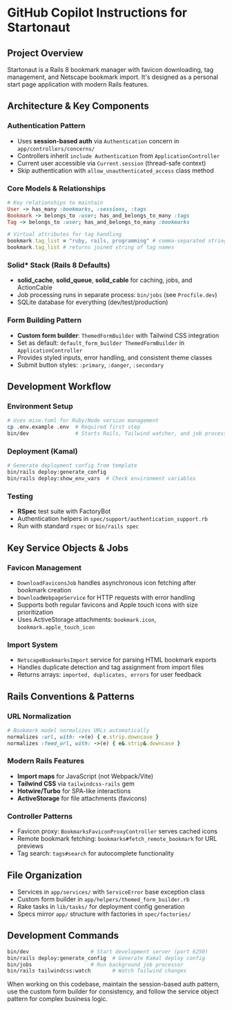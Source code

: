 # GitHub Copilot Instructions for Startonaut

## Project Overview
Startonaut is a Rails 8 bookmark manager with favicon downloading, tag management, and Netscape bookmark import. It's designed as a personal start page application with modern Rails features.

## Architecture & Key Components

### Authentication Pattern
- Uses **session-based auth** via `Authentication` concern in `app/controllers/concerns/`
- Controllers inherit `include Authentication` from `ApplicationController`
- Current user accessible via `Current.session` (thread-safe context)
- Skip authentication with `allow_unauthenticated_access` class method

### Core Models & Relationships
```ruby
# Key relationships to maintain
User -> has_many :bookmarks, :sessions, :tags
Bookmark -> belongs_to :user; has_and_belongs_to_many :tags
Tag -> belongs_to :user; has_and_belongs_to_many :bookmarks

# Virtual attributes for tag handling
bookmark.tag_list = "ruby, rails, programming" # comma-separated string
bookmark.tag_list # returns joined string of tag names
```

### Solid* Stack (Rails 8 Defaults)
- **solid_cache**, **solid_queue**, **solid_cable** for caching, jobs, and ActionCable
- Job processing runs in separate process: `bin/jobs` (see `Procfile.dev`)
- SQLite database for everything (dev/test/production)

### Form Building Pattern
- **Custom form builder**: `ThemedFormBuilder` with Tailwind CSS integration
- Set as default: `default_form_builder ThemedFormBuilder` in `ApplicationController`
- Provides styled inputs, error handling, and consistent theme classes
- Submit button styles: `:primary`, `:danger`, `:secondary`

## Development Workflow

### Environment Setup
```bash
# Uses mise.toml for Ruby/Node version management
cp .env.example .env  # Required first step
bin/dev               # Starts Rails, Tailwind watcher, and job processor
```

### Deployment (Kamal)
```bash
# Generate deployment config from template
bin/rails deploy:generate_config
bin/rails deploy:show_env_vars  # Check environment variables
```

### Testing
- **RSpec** test suite with FactoryBot
- Authentication helpers in `spec/support/authentication_support.rb`
- Run with standard `rspec` or `bin/rails spec`

## Key Service Objects & Jobs

### Favicon Management
- `DownloadFaviconsJob` handles asynchronous icon fetching after bookmark creation
- `DownloadWebpageService` for HTTP requests with error handling
- Supports both regular favicons and Apple touch icons with size prioritization
- Uses ActiveStorage attachments: `bookmark.icon`, `bookmark.apple_touch_icon`

### Import System
- `NetscapeBookmarksImport` service for parsing HTML bookmark exports
- Handles duplicate detection and tag assignment from import files
- Returns arrays: `imported, duplicates, errors` for user feedback

## Rails Conventions & Patterns

### URL Normalization
```ruby
# Bookmark model normalizes URLs automatically
normalizes :url, with: ->(e) { e.strip.downcase }
normalizes :feed_url, with: ->(e) { e&.strip&.downcase }
```

### Modern Rails Features
- **Import maps** for JavaScript (not Webpack/Vite)
- **Tailwind CSS** via `tailwindcss-rails` gem
- **Hotwire/Turbo** for SPA-like interactions
- **ActiveStorage** for file attachments (favicons)

### Controller Patterns
- Favicon proxy: `BookmarksFaviconProxyController` serves cached icons
- Remote bookmark fetching: `bookmarks#fetch_remote_bookmark` for URL previews
- Tag search: `tags#search` for autocomplete functionality

## File Organization
- Services in `app/services/` with `ServiceError` base exception class
- Custom form builder in `app/helpers/themed_form_builder.rb`
- Rake tasks in `lib/tasks/` for deployment config generation
- Specs mirror `app/` structure with factories in `spec/factories/`

## Development Commands
```bash
bin/dev                    # Start development server (port 6250)
bin/rails deploy:generate_config  # Generate Kamal deploy config
bin/jobs                   # Run background job processor
bin/rails tailwindcss:watch       # Watch Tailwind changes
```

When working on this codebase, maintain the session-based auth pattern, use the custom form builder for consistency, and follow the service object pattern for complex business logic.
